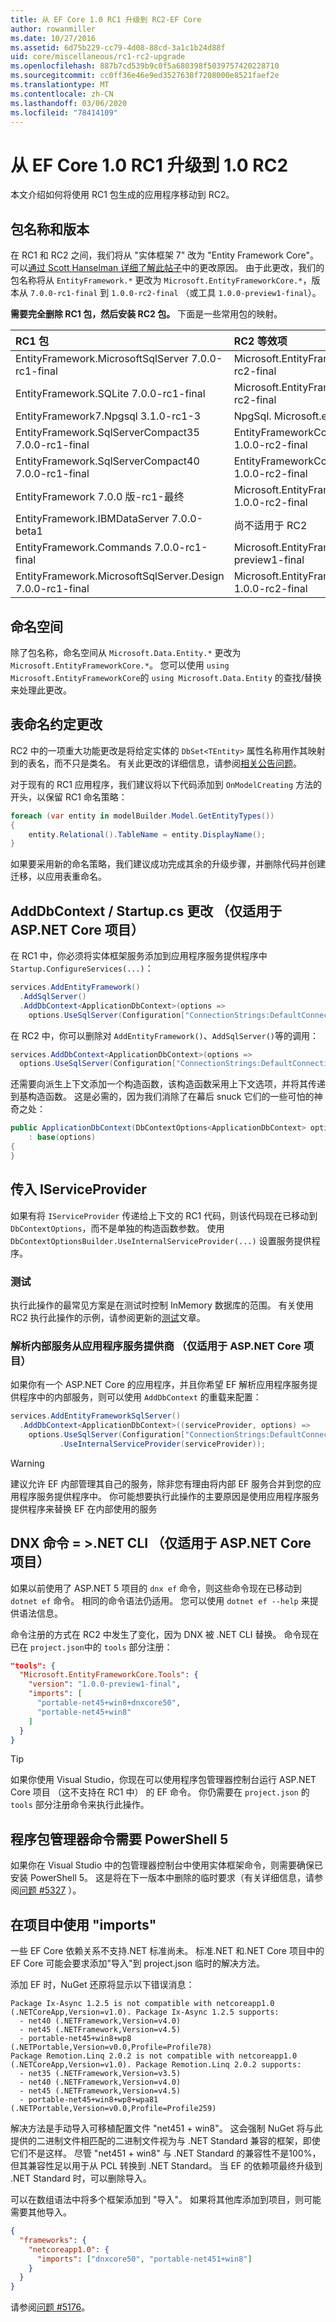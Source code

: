 ```yaml
---
title: 从 EF Core 1.0 RC1 升级到 RC2-EF Core
author: rowanmiller
ms.date: 10/27/2016
ms.assetid: 6d75b229-cc79-4d08-88cd-3a1c1b24d88f
uid: core/miscellaneous/rc1-rc2-upgrade
ms.openlocfilehash: 887b7cd539b9c0f5a680398f5039757420228710
ms.sourcegitcommit: cc0ff36e46e9ed3527638f7208000e8521faef2e
ms.translationtype: MT
ms.contentlocale: zh-CN
ms.lasthandoff: 03/06/2020
ms.locfileid: "78414109"
---
```

# <a name="upgrading-from-ef-core-10-rc1-to-10-rc2"></a>从 EF Core 1.0 RC1 升级到 1.0 RC2

本文介绍如何将使用 RC1 包生成的应用程序移动到 RC2。

## <a name="package-names-and-versions"></a>包名称和版本

在 RC1 和 RC2 之间，我们将从 "实体框架 7" 改为 "Entity Framework Core"。 可以[通过 Scott Hanselman 详细了解此帖子](https://www.hanselman.com/blog/ASPNET5IsDeadIntroducingASPNETCore10AndNETCore10.aspx)中的更改原因。 由于此更改，我们的包名称将从 `EntityFramework.*` 更改为 `Microsoft.EntityFrameworkCore.*`，版本从 `7.0.0-rc1-final` 到 `1.0.0-rc2-final` （或工具 `1.0.0-preview1-final`）。

**需要完全删除 RC1 包，然后安装 RC2 包。** 下面是一些常用包的映射。

| RC1 包                                               | RC2 等效项                                                       |
|:----------------------------------------------------------|:---------------------------------------------------------------------|
| EntityFramework.MicrosoftSqlServer        7.0.0-rc1-final | Microsoft.EntityFrameworkCore.SqlServer         1.0.0-rc2-final      |
| EntityFramework.SQLite                    7.0.0-rc1-final | Microsoft.EntityFrameworkCore.Sqlite            1.0.0-rc2-final      |
| EntityFramework7.Npgsql                   3.1.0-rc1-3     | NpgSql. Microsoft.entityframeworkcore. Postgres <to be advised>      |
| EntityFramework.SqlServerCompact35        7.0.0-rc1-final | EntityFrameworkCore.SqlServerCompact35          1.0.0-rc2-final      |
| EntityFramework.SqlServerCompact40        7.0.0-rc1-final | EntityFrameworkCore.SqlServerCompact40          1.0.0-rc2-final      |
| EntityFramework 7.0.0 版-rc1-最终 | Microsoft.EntityFrameworkCore.InMemory          1.0.0-rc2-final      |
| EntityFramework.IBMDataServer             7.0.0-beta1     | 尚不适用于 RC2                                            |
| EntityFramework.Commands                  7.0.0-rc1-final | Microsoft.EntityFrameworkCore.Tools             1.0.0-preview1-final |
| EntityFramework.MicrosoftSqlServer.Design 7.0.0-rc1-final | Microsoft.EntityFrameworkCore.SqlServer.Design  1.0.0-rc2-final      |

## <a name="namespaces"></a>命名空间

除了包名称，命名空间从 `Microsoft.Data.Entity.*` 更改为 `Microsoft.EntityFrameworkCore.*`。 您可以使用 `using Microsoft.EntityFrameworkCore`的 `using Microsoft.Data.Entity` 的查找/替换来处理此更改。

## <a name="table-naming-convention-changes"></a>表命名约定更改

RC2 中的一项重大功能更改是将给定实体的 `DbSet<TEntity>` 属性名称用作其映射到的表名，而不只是类名。 有关此更改的详细信息，请参阅[相关公告问题](https://github.com/aspnet/Announcements/issues/167)。

对于现有的 RC1 应用程序，我们建议将以下代码添加到 `OnModelCreating` 方法的开头，以保留 RC1 命名策略：

``` csharp
foreach (var entity in modelBuilder.Model.GetEntityTypes())
{
    entity.Relational().TableName = entity.DisplayName();
}
```

如果要采用新的命名策略，我们建议成功完成其余的升级步骤，并删除代码并创建迁移，以应用表重命名。

## <a name="adddbcontext--startupcs-changes-aspnet-core-projects-only"></a>AddDbContext / Startup.cs 更改 （仅适用于 ASP.NET Core 项目）

在 RC1 中，你必须将实体框架服务添加到应用程序服务提供程序中 `Startup.ConfigureServices(...)`：

``` csharp
services.AddEntityFramework()
  .AddSqlServer()
  .AddDbContext<ApplicationDbContext>(options =>
    options.UseSqlServer(Configuration["ConnectionStrings:DefaultConnection"]));
```

在 RC2 中，你可以删除对 `AddEntityFramework()`、`AddSqlServer()`等的调用：

``` csharp
services.AddDbContext<ApplicationDbContext>(options =>
  options.UseSqlServer(Configuration["ConnectionStrings:DefaultConnection"]));
```

还需要向派生上下文添加一个构造函数，该构造函数采用上下文选项，并将其传递到基构造函数。 这是必需的，因为我们消除了在幕后 snuck 它们的一些可怕的神奇之处：

``` csharp
public ApplicationDbContext(DbContextOptions<ApplicationDbContext> options)
    : base(options)
{
}
```

## <a name="passing-in-an-iserviceprovider"></a>传入 IServiceProvider

如果有将 `IServiceProvider` 传递给上下文的 RC1 代码，则该代码现在已移动到 `DbContextOptions`，而不是单独的构造函数参数。 使用 `DbContextOptionsBuilder.UseInternalServiceProvider(...)` 设置服务提供程序。

### <a name="testing"></a>测试

执行此操作的最常见方案是在测试时控制 InMemory 数据库的范围。 有关使用 RC2 执行此操作的示例，请参阅更新的[测试](testing/index.md)文章。

### <a name="resolving-internal-services-from-application-service-provider-aspnet-core-projects-only"></a>解析内部服务从应用程序服务提供商 （仅适用于 ASP.NET Core 项目）

如果你有一个 ASP.NET Core 的应用程序，并且你希望 EF 解析应用程序服务提供程序中的内部服务，则可以使用 `AddDbContext` 的重载来配置：

``` csharp
services.AddEntityFrameworkSqlServer()
  .AddDbContext<ApplicationDbContext>((serviceProvider, options) =>
    options.UseSqlServer(Configuration["ConnectionStrings:DefaultConnection"])
           .UseInternalServiceProvider(serviceProvider));
```

> [!WARNING]  
> 建议允许 EF 内部管理其自己的服务，除非您有理由将内部 EF 服务合并到您的应用程序服务提供程序中。 你可能想要执行此操作的主要原因是使用应用程序服务提供程序来替换 EF 在内部使用的服务

## <a name="dnx-commands--net-cli-aspnet-core-projects-only"></a>DNX 命令 = >.NET CLI （仅适用于 ASP.NET Core 项目）

如果以前使用了 ASP.NET 5 项目的 `dnx ef` 命令，则这些命令现在已移动到 `dotnet ef` 命令。 相同的命令语法仍适用。 您可以使用 `dotnet ef --help` 来提供语法信息。

命令注册的方式在 RC2 中发生了变化，因为 DNX 被 .NET CLI 替换。 命令现在已在 `project.json`中的 `tools` 部分注册：

``` json
"tools": {
  "Microsoft.EntityFrameworkCore.Tools": {
    "version": "1.0.0-preview1-final",
    "imports": [
      "portable-net45+win8+dnxcore50",
      "portable-net45+win8"
    ]
  }
}
```

> [!TIP]  
> 如果你使用 Visual Studio，你现在可以使用程序包管理器控制台运行 ASP.NET Core 项目 （这不支持在 RC1 中） 的 EF 命令。 你仍需要在 `project.json` 的 `tools` 部分注册命令来执行此操作。

## <a name="package-manager-commands-require-powershell-5"></a>程序包管理器命令需要 PowerShell 5

如果你在 Visual Studio 中的包管理器控制台中使用实体框架命令，则需要确保已安装 PowerShell 5。 这是将在下一版本中删除的临时要求（有关详细信息，请参阅[问题 #5327](https://github.com/aspnet/EntityFramework/issues/5327) ）。

## <a name="using-imports-in-projectjson"></a>在项目中使用 "imports"

一些 EF Core 依赖关系不支持.NET 标准尚未。 标准.NET 和.NET Core 项目中的 EF Core 可能会要求添加"导入"到 project.json 临时的解决方法。

添加 EF 时，NuGet 还原将显示以下错误消息：

``` Console
Package Ix-Async 1.2.5 is not compatible with netcoreapp1.0 (.NETCoreApp,Version=v1.0). Package Ix-Async 1.2.5 supports:
  - net40 (.NETFramework,Version=v4.0)
  - net45 (.NETFramework,Version=v4.5)
  - portable-net45+win8+wp8 (.NETPortable,Version=v0.0,Profile=Profile78)
Package Remotion.Linq 2.0.2 is not compatible with netcoreapp1.0 (.NETCoreApp,Version=v1.0). Package Remotion.Linq 2.0.2 supports:
  - net35 (.NETFramework,Version=v3.5)
  - net40 (.NETFramework,Version=v4.0)
  - net45 (.NETFramework,Version=v4.5)
  - portable-net45+win8+wp8+wpa81 (.NETPortable,Version=v0.0,Profile=Profile259)
```

解决方法是手动导入可移植配置文件 "net451 + win8"。 这会强制 NuGet 将与此提供的二进制文件相匹配的二进制文件视为与 .NET Standard 兼容的框架，即使它们不是这样。 尽管 "net451 + win8" 与 .NET Standard 的兼容性不是100%，但其兼容性足以用于从 PCL 转换到 .NET Standard。 当 EF 的依赖项最终升级到 .NET Standard 时，可以删除导入。

可以在数组语法中将多个框架添加到 "导入"。 如果将其他库添加到项目，则可能需要其他导入。

``` json
{
  "frameworks": {
    "netcoreapp1.0": {
      "imports": ["dnxcore50", "portable-net451+win8"]
    }
  }
}
```

请参阅[问题 #5176](https://github.com/aspnet/EntityFramework/issues/5176)。
